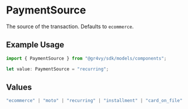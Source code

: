 # PaymentSource

The source of the transaction. Defaults to `ecommerce`.

## Example Usage

```typescript
import { PaymentSource } from "@gr4vy/sdk/models/components";

let value: PaymentSource = "recurring";
```

## Values

```typescript
"ecommerce" | "moto" | "recurring" | "installment" | "card_on_file"
```